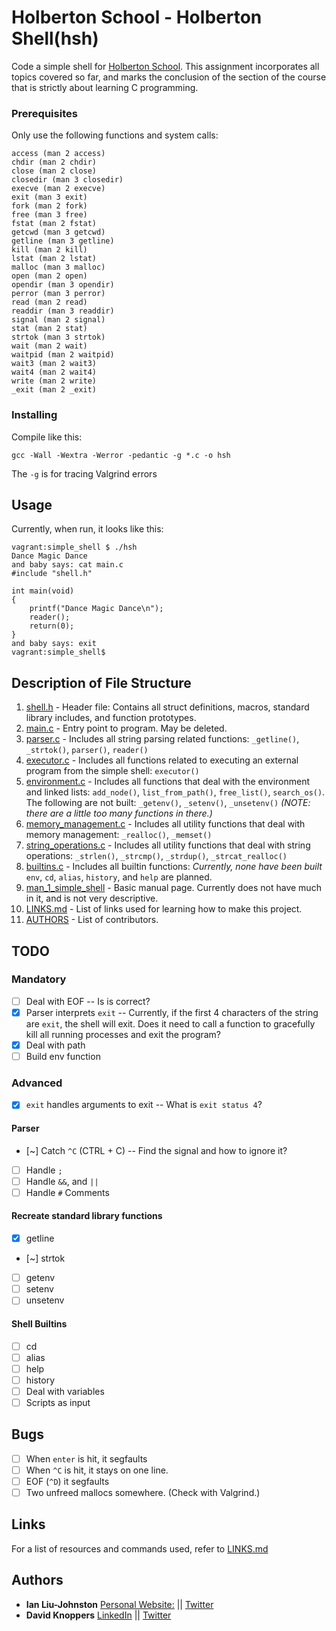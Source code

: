 # Holberton School - Holberton Shell(hsh)
Code a simple shell for [Holberton School](https://www.holbertonschool.com/). This assignment incorporates all topics covered so far, and marks the conclusion of the section of the course that is strictly about learning C programming.

### Prerequisites
Only use the following functions and system calls:
```
access (man 2 access)
chdir (man 2 chdir)
close (man 2 close)
closedir (man 3 closedir)
execve (man 2 execve)
exit (man 3 exit)
fork (man 2 fork)
free (man 3 free)
fstat (man 2 fstat)
getcwd (man 3 getcwd)
getline (man 3 getline)
kill (man 2 kill)
lstat (man 2 lstat)
malloc (man 3 malloc)
open (man 2 open)
opendir (man 3 opendir)
perror (man 3 perror)
read (man 2 read)
readdir (man 3 readdir)
signal (man 2 signal)
stat (man 2 stat)
strtok (man 3 strtok)
wait (man 2 wait)
waitpid (man 2 waitpid)
wait3 (man 2 wait3)
wait4 (man 2 wait4)
write (man 2 write)
_exit (man 2 _exit)
```

### Installing
Compile like this:
```
gcc -Wall -Wextra -Werror -pedantic -g *.c -o hsh
```
The ``-g`` is for tracing Valgrind errors

## Usage
Currently, when run, it looks like this:
```
vagrant:simple_shell $ ./hsh
Dance Magic Dance
and baby says: cat main.c
#include "shell.h"

int main(void)
{
	printf("Dance Magic Dance\n");
	reader();
	return(0);
}
and baby says: exit 
vagrant:simple_shell$ 
```

## Description of File Structure
1. [shell.h](shell.h) - Header file: Contains all struct definitions, macros, standard library includes, and function prototypes.
2. [main.c](main.c) - Entry point to program. May be deleted. 
3. [parser.c](parser.c) - Includes all string parsing related functions: ``_getline()``, ``_strtok()``, ``parser()``, ``reader()``
4. [executor.c](executor.c) - Includes all functions related to executing an external program from the simple shell: ``executor()``
5. [environment.c](environment.c) - Includes all functions that deal with the environment and linked lists: ``add_node()``, ``list_from_path()``, ``free_list()``, ``search_os()``. The following are not built: ``_getenv()``, ``_setenv()``, ``_unsetenv()`` <em>(NOTE: there are a little too many functions in there.)</em>
6. [memory_management.c](memory_management.c) - Includes all utility functions that deal with memory management: ``_realloc()``, ``_memset()``
8. [string_operations.c](string_operations.c) - Includes all utility functions that deal with string operations: ``_strlen()``, ``_strcmp()``, ``_strdup()``, ``_strcat_realloc()`` 
7. [builtins.c](builtins.c) - Includes all builtin functions: <em>Currently, none have been built</em> ``env``, ``cd``, ``alias``, ``history``, and ``help`` are planned. 
9. [man_1_simple_shell](man_1_simple_shell) - Basic manual page. Currently does not have much in it, and is not very descriptive.
10. [LINKS.md](LINKS.md) - List of links used for learning how to make this project.
11. [AUTHORS](AUTHORS) - List of contributors.

## TODO
### Mandatory
- [ ] Deal with EOF -- Is is correct?
- [x] Parser interprets ``exit`` -- Currently, if the first 4 characters of the string are ``exit``, the shell will exit. Does it need to call a function to gracefully kill all running processes and exit the program?
- [x] Deal with path
- [ ] Build env function

### Advanced
- [x] ``exit`` handles arguments to exit -- What is ``exit status 4``?

#### Parser
- [~] Catch ``^C`` (CTRL + C) -- Find the signal and how to ignore it? 
- [ ] Handle ``;``
- [ ] Handle ``&&``, and ``||``
- [ ] Handle ``#`` Comments

#### Recreate standard library functions
- [x] getline
- [~] strtok
- [ ] getenv
- [ ] setenv
- [ ] unsetenv

#### Shell Builtins
- [ ] cd
- [ ] alias
- [ ] help
- [ ] history
- [ ] Deal with variables
- [ ] Scripts as input

## Bugs
- [ ] When ``enter`` is hit, it segfaults
- [ ] When ``^C`` is hit, it stays on one line.
- [ ] EOF (``^D``) it segfaults
- [ ] Two unfreed mallocs somewhere. (Check with Valgrind.)

## Links
For a list of resources and commands used, refer to [LINKS.md](LINKS.md)

## Authors
* **Ian Liu-Johnston** [Personal Website:](http://ianxaunliu-johnston.com) || [Twitter](https://twitter.com/Concativerse)
* **David Knoppers** [LinkedIn](https://www.linkedin.com/in/dknoppers) || [Twitter](https://twitter.com/dxknoppers)
